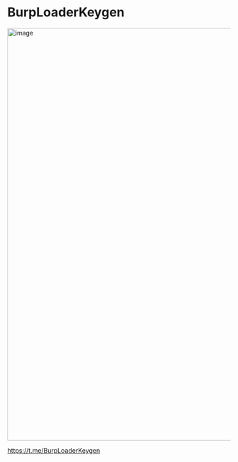 # BurpLoaderKeygen

<img width="931" alt="image" src="https://github.com/h3110w0r1d-y/BurpLoaderKeygen/assets/52311174/40b19fb2-4a0e-4dda-80e7-44891a081f65">

https://t.me/BurpLoaderKeygen
